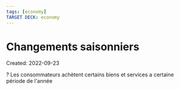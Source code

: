 ```yaml
---
tags: [economy] 
TARGET DECK: economy
---
```

# Changements saisonniers
Created: 2022-09-23

?
Les consommateurs achètent certains biens et services a certaine période de l'année
<!--SR:!2022-11-28,50,290-->